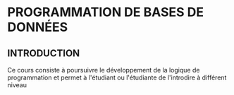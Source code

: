 # PROGRAMMATION DE BASES DE DONNÉES 
## INTRODUCTION 
Ce cours consiste à poursuivre le développement de la logique de programmation et permet à l'étudiant ou l'étudiante de l'introdire à différent niveau
